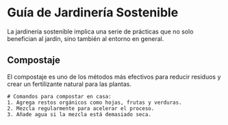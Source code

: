 # Guía de Jardinería Sostenible

La jardinería sostenible implica una serie de prácticas que no solo benefician al jardín, sino también al entorno en general.

## Compostaje

El compostaje es uno de los métodos más efectivos para reducir residuos y crear un fertilizante natural para las plantas.

```
# Comandos para compostar en casa:
1. Agrega restos orgánicos como hojas, frutas y verduras.
2. Mezcla regularmente para acelerar el proceso.
3. Añade agua si la mezcla está demasiado seca.
```